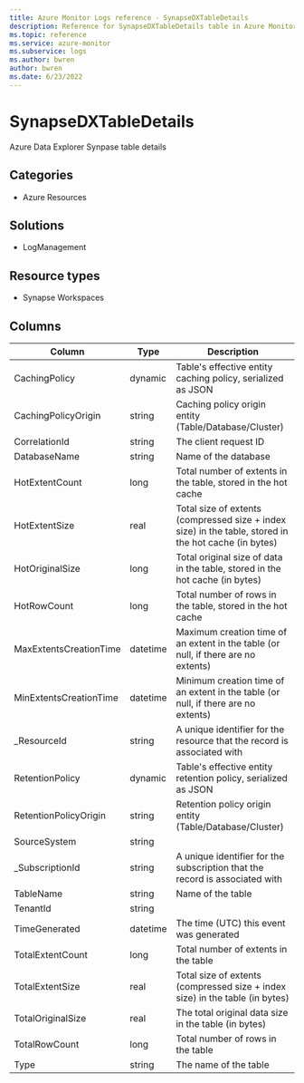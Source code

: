 ```yaml
---
title: Azure Monitor Logs reference - SynapseDXTableDetails
description: Reference for SynapseDXTableDetails table in Azure Monitor Logs.
ms.topic: reference
ms.service: azure-monitor
ms.subservice: logs
ms.author: bwren
author: bwren
ms.date: 6/23/2022
---
```


# SynapseDXTableDetails

 Azure Data Explorer Synpase table details

## Categories

- Azure Resources
## Solutions

- LogManagement
## Resource types

- Synapse Workspaces




## Columns

| Column | Type | Description |
| --- | --- | --- |
| CachingPolicy | dynamic | Table's effective entity caching policy, serialized as JSON |
| CachingPolicyOrigin | string | Caching policy origin entity (Table/Database/Cluster) |
| CorrelationId | string | The client request ID |
| DatabaseName | string | Name of the database |
| HotExtentCount | long | Total number of extents in the table, stored in the hot cache |
| HotExtentSize | real | Total size of extents (compressed size + index size) in the table, stored in the hot cache (in bytes) |
| HotOriginalSize | long | Total original size of data in the table, stored in the hot cache (in bytes) |
| HotRowCount | long | Total number of rows in the table, stored in the hot cache |
| MaxExtentsCreationTime | datetime | Maximum creation time of an extent in the table (or null, if there are no extents) |
| MinExtentsCreationTime | datetime | Minimum creation time of an extent in the table (or null, if there are no extents) |
| _ResourceId | string | A unique identifier for the resource that the record is associated with |
| RetentionPolicy | dynamic | Table's effective entity retention policy, serialized as JSON |
| RetentionPolicyOrigin | string | Retention policy origin entity (Table/Database/Cluster) |
| SourceSystem | string |  |
| _SubscriptionId | string | A unique identifier for the subscription that the record is associated with |
| TableName | string | Name of the table |
| TenantId | string |  |
| TimeGenerated | datetime | The time (UTC) this event was generated |
| TotalExtentCount | long | Total number of extents in the table |
| TotalExtentSize | real | Total size of extents (compressed size + index size) in the table (in bytes) |
| TotalOriginalSize | real | The total original data size in the table (in bytes) |
| TotalRowCount | long | Total number of rows in the table |
| Type | string | The name of the table |
